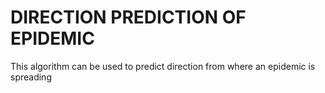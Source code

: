 # DIRECTION PREDICTION OF EPIDEMIC
 This algorithm can be used to predict direction from where an epidemic is spreading
